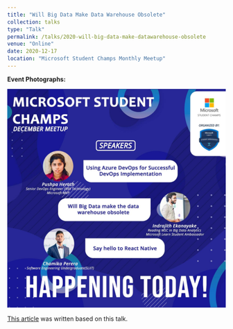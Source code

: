 ```yaml
---
title: "Will Big Data Make Data Warehouse Obsolete"
collection: talks
type: "Talk"
permalink: /talks/2020-will-big-data-make-datawarehouse-obsolete
venue: "Online"
date: 2020-12-17
location: "Microsoft Student Champs Monthly Meetup"
---
```


**Event Photographs:** 

<img src="../images/2020-will-big-data-make-datawarehouse-obsolete.jpg" alt="will-big-data-make-datawarehouse-obsolete-flyer">

[This article](https://faun.pub/will-big-data-make-the-data-warehouse-obsolete-90f0c45b14e8) was written based on this talk.
